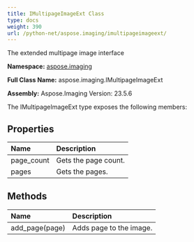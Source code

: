 ```yaml
---
title: IMultipageImageExt Class
type: docs
weight: 390
url: /python-net/aspose.imaging/imultipageimageext/
---
```


The extended multipage image interface

**Namespace:** [aspose.imaging](/imaging/python-net/aspose.imaging/)

**Full Class Name:** aspose.imaging.IMultipageImageExt

**Assembly:**  Aspose.Imaging Version: 23.5.6

The IMultipageImageExt type exposes the following members:
## **Properties**
|**Name**|**Description**|
| :- | :- |
|page_count|Gets the page count.|
|pages|Gets the pages.|
## **Methods**
|**Name**|**Description**|
| :- | :- |
|add_page(page)|Adds page to the image.|
